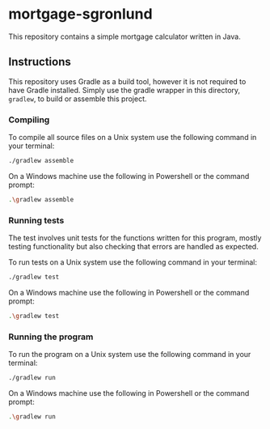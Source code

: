 # mortgage-sgronlund

This repository contains a simple mortgage calculator written in Java.

## Instructions

This repository uses Gradle as a build tool, however it is not required to have Gradle installed. Simply use the gradle wrapper in this directory, `gradlew`, to build or assemble this project.

### Compiling

To compile all source files on a Unix system use the following command in your terminal:

```bash
./gradlew assemble
```

On a Windows machine use the following in Powershell or the command prompt:

```bash
.\gradlew assemble
```

### Running tests

The test involves unit tests for the functions written for this program, mostly testing functionality but also checking that errors are handled as expected.

To run tests on a Unix system use the following command in your terminal:

```bash
./gradlew test
```

On a Windows machine use the following in Powershell or the command prompt:

```bash
.\gradlew test
```

### Running the program

To run the program on a Unix system use the following command in your terminal:

```bash
./gradlew run
```

On a Windows machine use the following in Powershell or the command prompt:

```bash
.\gradlew run
```
